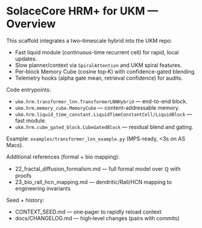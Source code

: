 # SolaceCore HRM+ for UKM — Overview

This scaffold integrates a two–timescale hybrid into the UKM repo:

- Fast liquid module (continuous-time recurrent cell) for rapid, local updates.
- Slow planner/context via `SpiralAttention` and UKM spiral features.
- Per-block Memory Cube (cosine top‑K) with confidence-gated blending.
- Telemetry hooks (alpha gate mean, retrieval confidence) for audits.

Code entrypoints:
- `ukm.hrm.transformer_lnn.TransformerLNNHybrid` — end-to-end block.
- `ukm.hrm.memory_cube.MemoryCube` — content-addressable memory.
- `ukm.hrm.liquid_time_constant.LiquidTimeConstantCell/LiquidBlock` — fast module.
- `ukm.hrm.cube_gated_block.CubeGatedBlock` — residual blend and gating.

Example: `examples/transformer_lnn_example.py` (MPS-ready, <3s on AS Macs).


Additional references (formal + bio mapping):

- 22_fractal_diffusion_formalism.md — full formal model over ℚ with proofs
- 23_bio_rall_hcn_mapping.md — dendritic/Rall/HCN mapping to engineering invariants


Seed + history:
- CONTEXT_SEED.md — one‑pager to rapidly reload context
- docs/CHANGELOG.md — high‑level changes (pairs with commits)
